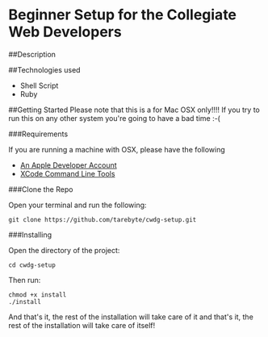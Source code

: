 Beginner Setup for the Collegiate Web Developers
==========

##Description

##Technologies used

* Shell Script
* Ruby

##Getting Started
Please note that this is a for Mac OSX only!!!! If you try to run this on any other system you're going to have a bad time :-(

###Requirements

If you are running a machine with OSX, please have the following

* [An Apple Developer Account](https://developer.apple.com/programs/register/)
* [XCode Command Line Tools](http://developer.apple.com/downloads/)

###Clone the Repo

Open your terminal and run the following:

    git clone https://github.com/tarebyte/cwdg-setup.git

###Installing

Open the directory of the project:

    cd cwdg-setup

Then run:

    chmod +x install
    ./install

And that's it, the rest of the installation will take care of it and that's it, the rest of the installation will take care of itself!

